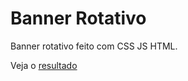 # Banner Rotativo
Banner rotativo feito com CSS JS HTML.

Veja o [resultado](https://kaioferreira.github.io/Banner-Rotativo/)
